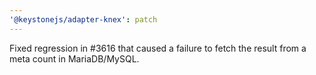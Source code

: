 ```yaml
---
'@keystonejs/adapter-knex': patch
---
```


Fixed regression in #3616 that caused a failure to fetch the result from a meta count in MariaDB/MySQL.
